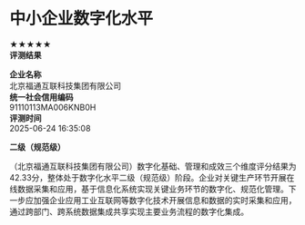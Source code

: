# 中小企业数字化水平

★★★★★  
**评测结果**

**企业名称**  
北京福通互联科技集团有限公司  
**统一社会信用编码**  
91110113MA006KNB0H  
**评测时间**  
2025-06-24 16:35:08  

**二级（规范级）**

（北京福通互联科技集团有限公司）数字化基础、管理和成效三个维度评分结果为42.33分，整体处于数字化水平二级（规范级）阶段。企业对关键生产环节开展在线数据采集和应用，基于信息化系统实现关键业务环节的数字化、规范化管理。下一步应加强企业应用工业互联网等数字化技术开展信息和数据的实时采集和应用，通过跨部门、跨系统数据集成共享实现主要业务流程的数字化集成。